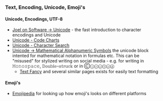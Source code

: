 ### Text, Encoding, Unicode, Emoji's

#### Unicode, Encodings, UTF-8
* [Joel on Software -> Unicode](https://www.joelonsoftware.com/2003/10/08/the-absolute-minimum-every-software-developer-absolutely-positively-must-know-about-unicode-and-character-sets-no-excuses/) - the fast introduction to character encodings and Unicode
* [Unicode - Code Charts](https://www.unicode.org/charts/)
* [Unicode - Character Search](https://unicode-search.net/)
* [Unicode -> Mathematical Alphanumeric Symbols](https://en.m.wikipedia.org/wiki/Mathematical_Alphanumeric_Symbols) the unicode block intented for mathematical notation in formulas etc. This can be "misused" for stylized writing on social media - e.g. for writing in 𝙼𝚘𝚗𝚘𝚜𝚙𝚊𝚌𝚎, 𝔻𝕠𝕦𝕓𝕝𝕖-𝕤𝕥𝕣𝕦𝕔𝕜 or in Ⓒⓘⓡⓒⓛⓔⓓ
  * [Text Fancy](https://textfancy.com/) and several similar pages exists for easily text formatting

#### Emoji's

* [Emojipedia](https://emojipedia.org/) for looking up how emoji's looks on different platforms
